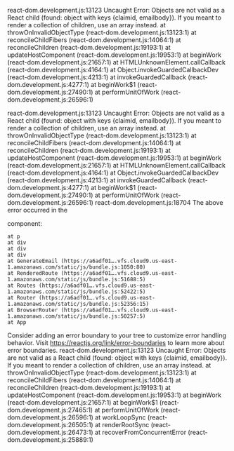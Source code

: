 react-dom.development.js:13123 Uncaught Error: Objects are not valid as a React child (found: object with keys {claimid, emailbody}). If you meant to render a collection of children, use an array instead.
    at throwOnInvalidObjectType (react-dom.development.js:13123:1)
    at reconcileChildFibers (react-dom.development.js:14064:1)
    at reconcileChildren (react-dom.development.js:19193:1)
    at updateHostComponent (react-dom.development.js:19953:1)
    at beginWork (react-dom.development.js:21657:1)
    at HTMLUnknownElement.callCallback (react-dom.development.js:4164:1)
    at Object.invokeGuardedCallbackDev (react-dom.development.js:4213:1)
    at invokeGuardedCallback (react-dom.development.js:4277:1)
    at beginWork$1 (react-dom.development.js:27490:1)
    at performUnitOfWork (react-dom.development.js:26596:1)

react-dom.development.js:13123 Uncaught Error: Objects are not valid as a React child (found: object with keys {claimid, emailbody}). If you meant to render a collection of children, use an array instead.
    at throwOnInvalidObjectType (react-dom.development.js:13123:1)
    at reconcileChildFibers (react-dom.development.js:14064:1)
    at reconcileChildren (react-dom.development.js:19193:1)
    at updateHostComponent (react-dom.development.js:19953:1)
    at beginWork (react-dom.development.js:21657:1)
    at HTMLUnknownElement.callCallback (react-dom.development.js:4164:1)
    at Object.invokeGuardedCallbackDev (react-dom.development.js:4213:1)
    at invokeGuardedCallback (react-dom.development.js:4277:1)
    at beginWork$1 (react-dom.development.js:27490:1)
    at performUnitOfWork (react-dom.development.js:26596:1)
react-dom.development.js:18704 The above error occurred in the <p> component:

    at p
    at div
    at div
    at div
    at GenerateEmail (https://a6adf01….vfs.cloud9.us-east-1.amazonaws.com/static/js/bundle.js:1050:80)
    at RenderedRoute (https://a6adf01….vfs.cloud9.us-east-1.amazonaws.com/static/js/bundle.js:51688:5)
    at Routes (https://a6adf01….vfs.cloud9.us-east-1.amazonaws.com/static/js/bundle.js:52422:5)
    at Router (https://a6adf01….vfs.cloud9.us-east-1.amazonaws.com/static/js/bundle.js:52356:15)
    at BrowserRouter (https://a6adf01….vfs.cloud9.us-east-1.amazonaws.com/static/js/bundle.js:50257:5)
    at App

Consider adding an error boundary to your tree to customize error handling behavior.
Visit https://reactjs.org/link/error-boundaries to learn more about error boundaries.
react-dom.development.js:13123 Uncaught Error: Objects are not valid as a React child (found: object with keys {claimid, emailbody}). If you meant to render a collection of children, use an array instead.
    at throwOnInvalidObjectType (react-dom.development.js:13123:1)
    at reconcileChildFibers (react-dom.development.js:14064:1)
    at reconcileChildren (react-dom.development.js:19193:1)
    at updateHostComponent (react-dom.development.js:19953:1)
    at beginWork (react-dom.development.js:21657:1)
    at beginWork$1 (react-dom.development.js:27465:1)
    at performUnitOfWork (react-dom.development.js:26596:1)
    at workLoopSync (react-dom.development.js:26505:1)
    at renderRootSync (react-dom.development.js:26473:1)
    at recoverFromConcurrentError (react-dom.development.js:25889:1)
